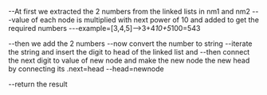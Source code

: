 --At first we extracted the 2 numbers from the linked lists in nm1 and nm2
---value of each node is multiplied with next power of 10 and added to get the required numbers
---example=[3,4,5]-->3+4*10+5*100=543

--then we add the 2 numbers
--now convert the number to string
--iterate the string and insert the digit to head of the linked list and 
--then connect the next digit to value of new node and make the new node the new head by connecting its .next=head
--head=newnode

--return the result